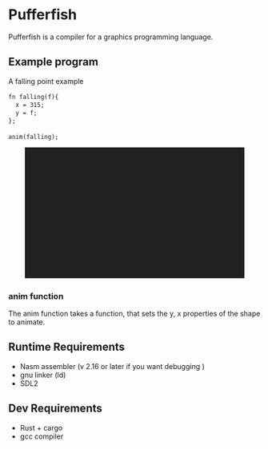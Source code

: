 # Pufferfish

Pufferfish is a compiler for a graphics programming language. 

## Example program

A falling point example
```
fn falling(f){
  x = 315;
  y = f;
};

anim(falling);
```
<div style="text-align:center"><img src="./docs/example.gif" /></div>

### anim function

The anim function takes a function, that sets the y, x properties of the shape to animate.

## Runtime Requirements

* Nasm assembler (v 2.16 or later if you want debugging )
* gnu linker (ld)
* SDL2 

## Dev Requirements

* Rust + cargo
* gcc compiler
